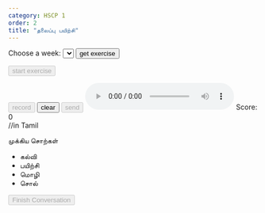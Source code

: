 ```yaml
---
category: HSCP 1
order: 2
title: "தலைப்பு பயிற்சி"
---
```

<script src="{{ site.baseurl }}/scripts/track.js"></script>
<script src="{{ site.baseurl }}/scripts/speech.js"></script>
<script src="{{ site.baseurl }}/scripts/taskHandler.js"></script>


 <label for="weeks">Choose a week:</label>
    <select id="weeks">
    </select>
<button id="exercise-btn" onclick="getStoryExercise()">get exercise</button>

<div class="story-container">
    <div id="topic-chat-container">
        <div>
            <p type="text" id="topicSelected"></p>
        </div>
        <button id="exercise-start-btn" disabled>start exercise</button>
        <div id="chatBox"></div>
        <div id="userInput" contenteditable="false">
        <p type="text" id="timeRemaining"></p>
        <p type="text" id="timeRecorded"></p>
        </div>
        <button id="story-start-btn" disabled>record</button>
        <button id="story-clear-btn" >clear</button>
        <button id="story-send-btn" onclick="sendMessage()" disabled>send</button>
        <audio id="audioPlayer" controls></audio>
        <span id="topic-score">Score: 0</span>
    </div>
    <div id="topic-keywords-container">//in Tamil
        <p>முக்கிய சொற்கள்</p>
        <ul id="topic-keywords-list">
            <!-- Key words will be dynamically inserted here -->
            <li>கல்வி</li>
            <li>பயிற்சி</li>
            <li>மொழி</li>
            <li>சொல்</li>
        </ul>
    </div>  
</div>

<button id="story-saveButton" disabled>Finish Conversation</button>
<div class="story-spinner" id="story-spinner"></div>
<script>
tracker();
</script>
<div id="tracker"></div>
<script src="{{ site.baseurl }}/scripts/topic_practice.js"></script>
